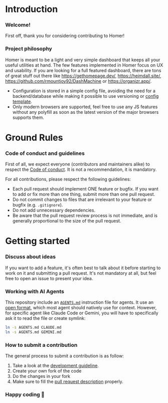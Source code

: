 # Introduction

### Welcome!

First off, thank you for considering contributing to Homer!

### Project philosophy

Homer is meant to be a light and very simple dashboard that keeps all your useful utilities at hand. The few features implemented in Homer focus on
UX and usability. If you are looking for a full featured dashboard, there are tons of great stuff out there like https://gethomepage.dev/, https://heimdall.site/, https://github.com/rmountjoy92/DashMachine or https://organizr.app/.

- Configuration is stored in a simple config file, avoiding the need for a backend/database while making it possible to use versioning or [config template](https://docs.ansible.com/ansible/latest/user_guide/playbooks_templating.html).
- Only modern browsers are supported, feel free to use any JS features without any polyfill as soon as the latest version of the major browsers supports them.


# Ground Rules

### Code of conduct and guidelines

First of all, we expect everyone (contributors and maintainers alike) to respect the [Code of conduct](https://github.com/bastienwirtz/homer/blob/main/CODE_OF_CONDUCT.md). It is not a recommendation, it is mandatory.

For all contributions, please respect the following guidelines:

* Each pull request should implement ONE feature or bugfix. If you want to add or fix more than one thing, submit more than one pull request.
* Do not commit changes to files that are irrelevant to your feature or bugfix (e.g. `.gitignore`).
* Do not add unnecessary dependencies.
* Be aware that the pull request review process is not immediate, and is generally proportional to the size of the pull request.

# Getting started

### Discuss about ideas

If you want to add a feature, it's often best to talk about it before starting to work on it and submitting a pull request. It's not mandatory at all, but
feel free to open an issue to present your idea.

### Working with AI Agents

This repository include an [`AGENTS.md`](https://github.com/bastienwirtz/homer/blob/main/AGENTS.md) instruction file for agents. It use an [open format](https://agents.md/), which most agent should natively use for context. However, for specific agent like Claude Code or Gemini, you will have to specifically ask it to read the file or create symlink:  

```sh
ln -s AGENTS.md CLAUDE.md
ln -s AGENTS.md GEMINI.md
```


### How to submit a contribution

The general process to submit a contribution is as follow:
1. Take a look at the [development guideline](https://github.com/bastienwirtz/homer/blob/main/docs/development.md).
2. Create your own fork of the code
3. Do the changes in your fork
4. Make sure to fill the [pull request description](https://github.com/bastienwirtz/homer/blob/main/.github/PULL_REQUEST_TEMPLATE.md) properly.

### Happy coding :metal:
